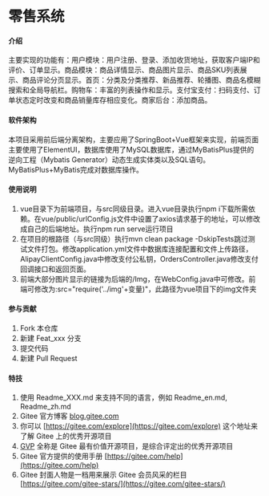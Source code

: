 # 零售系统

#### 介绍
主要实现的功能有：用户模块：用户注册、登录、添加收货地址，获取客户端IP和评价、订单显示。商品模块：商品详情显示、商品图片显示、商品SKU列表展示、商品评论分页显示。首页：分类及分类推荐、新品推荐、轮播图、商品名模糊搜索和全局导航栏。购物车：丰富的列表操作和显示。支付宝支付：扫码支付、订单状态定时改变和商品销量库存相应变化。商家后台：添加商品。



#### 软件架构
本项目采用前后端分离架构，主要应用了SpringBoot+Vue框架来实现，前端页面主要使用了ElementUI，数据库使用了MySQL数据库，通过MyBatisPlus提供的逆向工程（Mybatis Generator）动态生成实体类以及SQL语句。MyBatisPlus+MyBatis完成对数据库操作。


#### 使用说明

1.  vue目录下为前端项目，与src同级目录。进入vue目录执行npm i下载所需依赖。在vue/public/urlConfig.js文件中设置了axios请求基于的地址，可以修改成自己的后端地址。执行npm run serve运行项目
2.  在项目的根路径（与src同级）执行mvn clean package -DskipTests跳过测试文件打包。修改application.yml文件中数据库连接配置和文件上传路径，AlipayClientConfig.java中修改支付公私钥，OrdersController.java修改支付回调接口和返回页面。
3.  前端大部分图片显示的链接为后端的/Img，在WebConfig.java中可修改。前端可修改为:src="require('../img'+变量)"，此路径为vue项目下的img文件夹

#### 参与贡献

1.  Fork 本仓库
2.  新建 Feat_xxx 分支
3.  提交代码
4.  新建 Pull Request


#### 特技

1.  使用 Readme\_XXX.md 来支持不同的语言，例如 Readme\_en.md, Readme\_zh.md
2.  Gitee 官方博客 [blog.gitee.com](https://blog.gitee.com)
3.  你可以 [https://gitee.com/explore](https://gitee.com/explore) 这个地址来了解 Gitee 上的优秀开源项目
4.  [GVP](https://gitee.com/gvp) 全称是 Gitee 最有价值开源项目，是综合评定出的优秀开源项目
5.  Gitee 官方提供的使用手册 [https://gitee.com/help](https://gitee.com/help)
6.  Gitee 封面人物是一档用来展示 Gitee 会员风采的栏目 [https://gitee.com/gitee-stars/](https://gitee.com/gitee-stars/)
